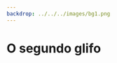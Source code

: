 ```yaml
---
backdrop: ../../../images/bg1.png
---
```


# O segundo glifo

<Item id="11"/>

<Page url="12" instructions="Você está com sorte, pois mais uma vez o seu guia é útil, afirmando que esse glifo significa 'arara'. Lembrando que suas instruções dos textos eram para colocar os itens de volta em seu lugar, você examina as paredes para descobrir de onde as pedras caíram." action="Continuar" condition="11" />
